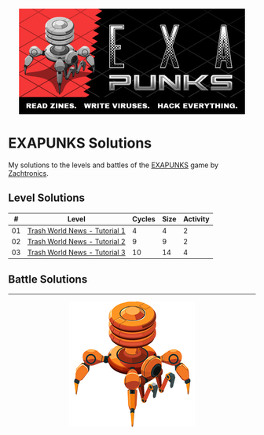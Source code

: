 <p align="center"><img src="./assets/exapunks.jpg" alt="EXAPUNKS logo"/></p>

# EXAPUNKS Solutions

My solutions to the levels and battles of the [EXAPUNKS](https://store.steampowered.com/app/716490/EXAPUNKS/) game by [Zachtronics](http://www.zachtronics.com/).

## Level Solutions

| #   | Level                                                                              | Cycles | Size | Activity |
| --- | ---------------------------------------------------------------------------------- | ------ | ---- | -------- |
| 01  | [Trash World News - Tutorial 1](./solutions/levels/01-trash-world-news-tutorial-1) | 4      | 4    | 2        |
| 02  | [Trash World News - Tutorial 2](./solutions/levels/02-trash-world-news-tutorial-2) | 9      | 9    | 2        |
| 03  | [Trash World News - Tutorial 3](./solutions/levels/03-trash-world-news-tutorial-3) | 10     | 14   | 4        |

## Battle Solutions

---

<p align="center"><img src="./assets/exa.png" alt="EXAPUNKS logo"/></p>
